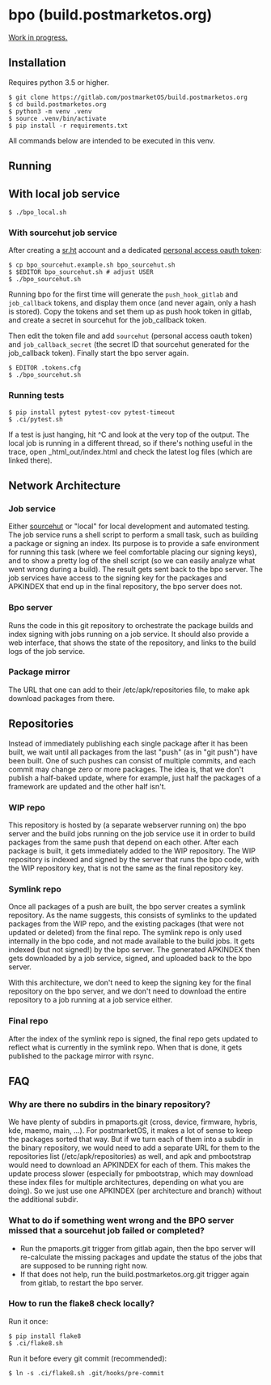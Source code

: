 # bpo (build.postmarketos.org)

[Work in progress.](https://postmarketos.org/blog/2019/06/23/two-years/#sourcehut-srht)

## Installation

Requires python 3.5 or higher.

```
$ git clone https://gitlab.com/postmarketOS/build.postmarketos.org
$ cd build.postmarketos.org
$ python3 -m venv .venv
$ source .venv/bin/activate
$ pip install -r requirements.txt
```

All commands below are intended to be executed in this venv.

## Running
## With local job service

```
$ ./bpo_local.sh
```

### With sourcehut job service

After creating a [sr.ht](https://meta.sr.ht/register) account and a dedicated [personal access oauth token](https://meta.sr.ht/oauth):

```
$ cp bpo_sourcehut.example.sh bpo_sourcehut.sh
$ $EDITOR bpo_sourcehut.sh # adjust USER
$ ./bpo_sourcehut.sh
```

Running bpo for the first time will generate the `push_hook_gitlab` and `job_callback` tokens, and display them once (and never again, only a hash is stored). Copy the tokens and set them up as push hook token in gitlab, and create a secret in sourcehut for the job_callback token.

Then edit the token file and add `sourcehut` (personal access oauth token) and `job_callback_secret` (the secret ID that sourcehut generated for the job_callback token). Finally start the bpo server again.

```
$ EDITOR .tokens.cfg
$ ./bpo_sourcehut.sh
```


### Running tests

```
$ pip install pytest pytest-cov pytest-timeout
$ .ci/pytest.sh
```

If a test is just hanging, hit ^C and look at the very top of the output. The local job is running in a different thread, so if there's nothing useful in the trace, open _html_out/index.html and check the latest log files (which are linked there).

## Network Architecture

### Job service

Either [sourcehut](https://sourcehut.org/) or "local" for local development and automated testing. The job service runs a shell script to perform a small task, such as building a package or signing an index. Its purpose is to provide a safe environment for running this task (where we feel comfortable placing our signing keys), and to show a pretty log of the shell script (so we can easily analyze what went wrong during a build). The result gets sent back to the bpo server. The job services have access to the signing key for the packages and APKINDEX that end up in the final repository, the bpo server does not.

### Bpo server

Runs the code in this git repository to orchestrate the package builds and index signing with jobs running on a job service. It should also provide a web interface, that shows the state of the repository, and links to the build logs of the job service.

### Package mirror

The URL that one can add to their /etc/apk/repositories file, to make apk download packages from there.

## Repositories

Instead of immediately publishing each single package after it has been built, we wait until all packages from the last "push" (as in "git push") have been built. One of such pushes can consist of multiple commits, and each commit may change zero or more packages. The idea is, that we don't publish a half-baked update, where for example, just half the packages of a framework are updated and the other half isn't.

### WIP repo

This repository is hosted by (a separate webserver running on) the bpo server and the build jobs running on the job service use it in order to build packages from the same push that depend on each other. After each package is built, it gets immediately added to the WIP repository. The WIP repository is indexed and signed by the server that runs the bpo code, with the WIP repository key, that is not the same as the final repository key.

### Symlink repo

Once all packages of a push are built, the bpo server creates a symlink repository. As the name suggests, this consists of symlinks to the updated packages from the WIP repo, and the existing packages (that were not updated or deleted) from the final repo. The symlink repo is only used internally in the bpo code, and not made available to the build jobs. It gets indexed (but not signed!) by the bpo server. The generated APKINDEX then gets downloaded by a job service, signed, and uploaded back to the bpo server.

With this architecture, we don't need to keep the signing key for the final repository on the bpo server, and we don't need to download the entire repository to a job running at a job service either.

### Final repo

After the index of the symlink repo is signed, the final repo gets updated to reflect what is currently in the symlink repo. When that is done, it gets published to the package mirror with rsync.

## FAQ

### Why are there no subdirs in the binary repository?

We have plenty of subdirs in pmaports.git (cross, device, firmware, hybris, kde, maemo, main, ...). For postmarketOS, it makes a lot of sense to keep the packages sorted that way. But if we turn each of them into a subdir in the binary repository, we would need to add a separate URL for them to the repositories list (/etc/apk/repositories) as well, and apk and pmbootstrap would need to download an APKINDEX for each of them. This makes the update process slower (especially for pmbootstrap, which may download these index files for multiple architectures, depending on what you are doing). So we just use one APKINDEX (per architecture and branch) without the additional subdir.

### What to do if something went wrong and the BPO server missed that a sourcehut job failed or completed?

* Run the pmaports.git trigger from gitlab again, then the bpo server will re-calculate the missing packages and update the status of the jobs that are supposed to be running right now.
* If that does not help, run the build.postmarketos.org.git trigger again from gitlab, to restart the bpo server.

### How to run the flake8 check locally?

Run it once:
```
$ pip install flake8
$ .ci/flake8.sh
```

Run it before every git commit (recommended):
```
$ ln -s .ci/flake8.sh .git/hooks/pre-commit
```
